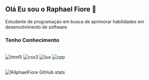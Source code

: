 ## Olá Eu sou o Raphael Fiore 👋

Estudante de programação em busca de aprimorar habilidades em desenvolvimento de software.

### Tenho Conhecimento

<div style="display: inline_block"><br />
  <img align="center" alt="html5" src="https://img.shields.io/badge/HTML5-E34F26?style=for-the-badge&logo=html5&logoColor=white" />
  <img align="center" alt="css3" src="https://img.shields.io/badge/CSS3-1572B6?style=for-the-badge&logo=css3&logoColor=white" />
  <img align="center" alt="lua" src="https://img.shields.io/badge/Lua-2C2D72?style=for-the-badge&logo=lua&logoColor=white" />
  <img align="center" alt="cpp" src="https://img.shields.io/badge/C%2B%2B-00599C?style=for-the-badge&logo=c%2B%2B&logoColor=white" />

</div><br>

![R4phaelFiore GitHub stats](https://github-readme-stats.vercel.app/api?username=R4phaelFiore&show_icons=true&theme=transparent)
